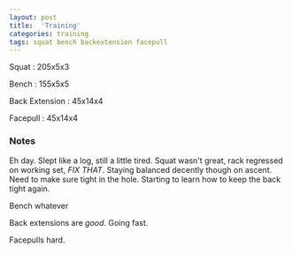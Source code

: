 ```yaml
---
layout: post
title:  'Training'
categories: training
tags: squat bench backextension facepull
---
```


Squat       :   205x5x3

Bench       :   155x5x5

Back Extension      :   45x14x4

Facepull    :   45x14x4

### Notes

Eh day. Slept like a log, still a little tired. Squat wasn't great, rack regressed on
working set, _FIX THAT_. Staying balanced decently though on ascent. Need to make sure
tight in the hole. Starting to learn how to keep the back tight again.

Bench whatever

Back extensions are _good_. Going fast.

Facepulls hard.
